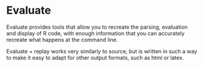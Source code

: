 # Evaluate

Evaluate provides tools that allow you to recreate the parsing, evaluation and display of R code, with enough information that you can accurately recreate what happens at the command line.  

Evaluate + replay works very similarly to source, but is written in such a way to make it easy to adapt for other output formats, such as html or latex.